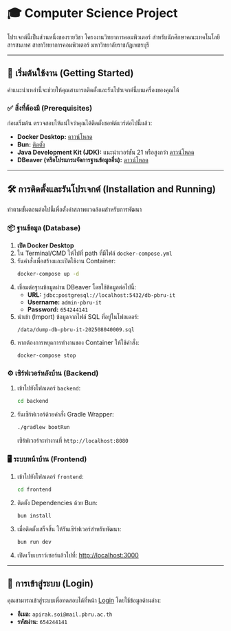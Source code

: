 # 🎓 Computer Science Project

โปรเจกต์นี้เป็นส่วนหนึ่งของรายวิชา โครงงานวิทยาการคอมพิวเตอร์ สำหรับนักศึกษาคณะเทคโนโลยีสารสนเทศ สาขาวิทยาการคอมพิวเตอร์ มหาวิทยาลัยราชภัฏเพชรบุรี

---

## 🚀 เริ่มต้นใช้งาน (Getting Started)

คำแนะนำเหล่านี้จะช่วยให้คุณสามารถติดตั้งและรันโปรเจกต์นี้บนเครื่องของคุณได้

### ✅ สิ่งที่ต้องมี (Prerequisites)

ก่อนเริ่มต้น ตรวจสอบให้แน่ใจว่าคุณได้ติดตั้งซอฟต์แวร์ต่อไปนี้แล้ว:

- **Docker Desktop:** [ดาวน์โหลด](https://www.docker.com/products/docker-desktop/)
- **Bun:** [ติดตั้ง](https://bun.sh/docs/installation)
- **Java Development Kit (JDK):** แนะนำเวอร์ชัน 21 หรือสูงกว่า [ดาวน์โหลด](https://adoptium.net/)
- **DBeaver (หรือโปรแกรมจัดการฐานข้อมูลอื่น):** [ดาวน์โหลด](https://dbeaver.io/download/)

---

## 🛠️ การติดตั้งและรันโปรเจกต์ (Installation and Running)

ทำตามขั้นตอนต่อไปนี้เพื่อตั้งค่าสภาพแวดล้อมสำหรับการพัฒนา

### 📦 ฐานข้อมูล (Database)

1.  **เปิด Docker Desktop**
2.  ใน Terminal/CMD ให้ไปที่ path ที่มีไฟล์ `docker-compose.yml`
3.  รันคำสั่งเพื่อสร้างและเปิดใช้งาน Container:
    ```bash
    docker-compose up -d
    ```
4.  เชื่อมต่อฐานข้อมูลผ่าน DBeaver โดยใช้ข้อมูลต่อไปนี้:
    - **URL:** `jdbc:postgresql://localhost:5432/db-pbru-it`
    - **Username:** `admin-pbru-it`
    - **Password:** `654244141`
5.  นำเข้า (Import) ข้อมูลจากไฟล์ SQL ที่อยู่ในโฟลเดอร์:
    ```
    /data/dump-db-pbru-it-202508040009.sql
    ```
6.  หากต้องการหยุดการทำงานของ Container ให้ใช้คำสั่ง:
    ```bash
    docker-compose stop
    ```

### ⚙️ เซิร์ฟเวอร์หลังบ้าน (Backend)

1.  เข้าไปยังโฟลเดอร์ `backend`:
    ```bash
    cd backend
    ```
2.  รันเซิร์ฟเวอร์ด้วยคำสั่ง Gradle Wrapper:
    ```bash
    ./gradlew bootRun
    ```
    เซิร์ฟเวอร์จะทำงานที่ `http://localhost:8080`

### 🖥️ ระบบหน้าบ้าน (Frontend)

1.  เข้าไปยังโฟลเดอร์ `frontend`:
    ```bash
    cd frontend
    ```
2.  ติดตั้ง Dependencies ด้วย Bun:
    ```bash
    bun install
    ```
3.  เมื่อติดตั้งเสร็จสิ้น ให้รันเซิร์ฟเวอร์สำหรับพัฒนา:
    ```bash
    bun run dev
    ```
4.  เปิดเว็บเบราว์เซอร์แล้วไปที่: [http://localhost:3000](http://localhost:3000)

---

## 🔑 การเข้าสู่ระบบ (Login)

คุณสามารถเข้าสู่ระบบเพื่อทดสอบได้ที่หน้า [Login](http://localhost:3000/login) โดยใช้ข้อมูลด้านล่าง:

- **อีเมล:** `apirak.soi@mail.pbru.ac.th`
- **รหัสผ่าน:** `654244141`
